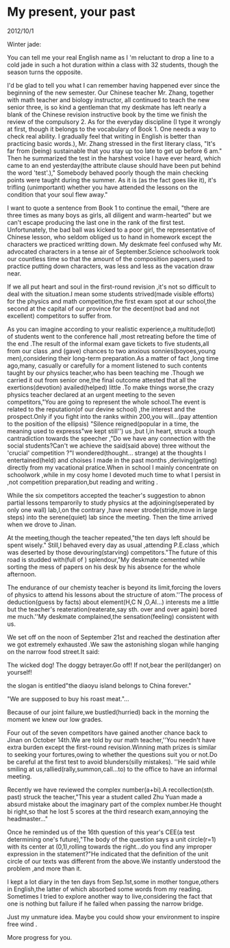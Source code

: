 # My present, your past
2012/10/1

Winter jade:

You can tell me your real English name as I 'm reluctant to drop a line to a cold jade in such a hot duration within a class with 32 students, though the season turns the opposite.

I'd be glad to tell you what I can remember having happened ever since the beginning of the new semester. Our Chinese teacher Mr. Zhang, together with math teacher and biology instructor, all continued to teach the new senior three, is so kind a gentleman that my deskmate has left nearly a blank of the Chinese revision instructive book by the time we finish the review of the compulsory 2. As for the everyday discipline (I type it wrongly at first, though it belongs to the vocabulary of Book 1. One needs a way to check real ability. I gradually feel that writing in English is better than practicing basic words.), Mr. Zhang stressed in the first literary class, "It's far from (being) sustainable that you stay up too late to get up before 6 am." Then he summarized the test in the harshest voice I have ever heard, which came to an end yesterday(the attribute clause should have been put behind the word 'test'.)," Somebody behaved poorly though the main checking points were taught during the summer. As it is (as the fact goes like it), it's trifling (unimportant) whether you have attended the lessons on the condition that your soul flew away."

I want to quote a sentence from Book 1 to continue the email, "there are three times as many boys as girls, all diligent and warm-hearted" but we can't escape producing the last one in the rank of the first test. Unfortunately, the bad ball was kicked to a poor girl, the representative of Chinese lesson, who seldom obliged us to hand in homework except the characters we practiced writting down. My deskmate feel confused why Mr. advocated characters in a tense air of September.Science schoolwork took our countless time so that the amount of the composition papers,used to practice putting down characters, was less and less as the vacation draw near.

If we all put heart and soul in the first-round revision ,it's not so difficult to deal with the situation.I mean some students strived(made visible efforts) for the physics and math competition,the first exam spot at our school,the second at the capital of our province for the decent(not bad and not excellent) competitors to suffer from.

As you can imagine according to your realistic experience,a multitude(lot) of students went to the conference hall ,most retreating before the time of the end .The result of the informal exam gave tickets to five students,all from our class ,and (gave) chances to two anxious sonnies(boyoes,young men),considering their long-term preparation.As a matter of fact ,long time ago,many, casually or carefully for a moment listened to such contents taught by our physics teacher,who has been teaching me .Though we carried it out from senior one,the final outcome attested that all the exertions(devotion) availed(helped) little .To make things worse,the crazy physics teacher declared at an urgent meeting to the seven competitors,"You are going to represent the whole school.The event is related to the reputation(of our devine school) ,the interest and the prospect.Only if you fight into the ranks within 200,you will...(pay attention to the position of the ellipsis) "Silence reigned(popular in a time, the meaning used to expresss"we kept still'') us ,but I,in heart, struck a tough cantradiction towards the speecher ,"Do we have any connection with the social students?Can't we achieve the said(said above) three without the 'crucial' competition ?"I wondered(thought... strange) at the thoughts I entertained(held) and choises I made in the past months ,deriving(getting) directly from my vacational pratice.When in school I mainly concentrate on schoolwork ,while in my cosy home I devoted much time to what I persist in ,not competition preparation,but reading and writing .

While the six competitors accepted the teacher's suggestion to abnon partial lessons temparorily to study physics at the adjoining(seperated by only one wall) lab,I,on the contrary ,have never strode(stride,move in large steps) into the serene(quiet) lab since the meeting. Then the time arrived when we drove to Jinan. 

At the meeting,though the teacher  repeated,"the ten days left should be spent wisely." Still,I behaved every day as usual ,attending P.E.class ,which was deserted by those devouring(starving) competitors."The future of this road is studded with(full of ) splendour,"My deskmate cemented while sorting the mess of papers  on his desk by his absence for the whole afternoon.

The endurance of our chemisty teacher is beyond its limit,forcing the lovers of physics to attend his lessons about the structure of atom.''The process of deduction(guess by facts) about element(H,C N ,O,Al...) interests me a little but the teacher's reateration(reaterate,say sth. over and over again) bored me much.''My deskmate complained,the sensation(feeling) consistent with us.

We set off on the noon of September 21st and reached the destination after we got extremely exhausted .We saw the astonishing slogan while hanging on the narrow food street.It said:

The wicked dog! The doggy betrayer.Go off! If not,bear the peril(danger) on yourself!

the slogan is entitled"the diaoyu island belongs to China forever."

"We are supposed to buy his roast meat."...

Because of  our joint failure,we bustled(hurried) back in the morning the moment we knew our low grades.

Four out of the seven competitors have gained another chance back to Jinan on October 14th.We are told by our math teacher,''You needn't have extra burden except the first-round revision.Winning math prizes is similar to seeking your fortures,owing to whether the questions suit you or not.Do be careful at the first test to avoid blunders(silly mistakes). ''He said while smiling at us,rallied(rally,summon,call...to) to the office to have an informal meeting.

Recently we have reviewed the complex number(a+bi).A recollection(sth. past) struck the teacher,"This year a student called Zhu Yuan made a absurd mistake about the imaginary part of the complex number.He thought bi  right,so that he lost 5 scores at the third research exam,annoying the headmaster..."

Once he reminded us of the 16th question of this year's CEE(a test determining one's future),"The body of the question says a unit circle(r=1) with its center at (0,1),rolling towards the right...do you find any improper expression in the statement?"He indicated that the definition of the unit circle of our texts was different from the above.We instantly understood the problem ,and more than it.

I kept a lot diary in the ten days from Sep.1st,some in mother tongue,others in English,the latter of which absorbed some words from my reading. Sometimes I tried to explore another way to live,considering the fact that one is nothing but failure if he failed when passing the narrow bridge.

Just my unmature idea. Maybe you could show your environment to inspire free wind .

More progress for you.
